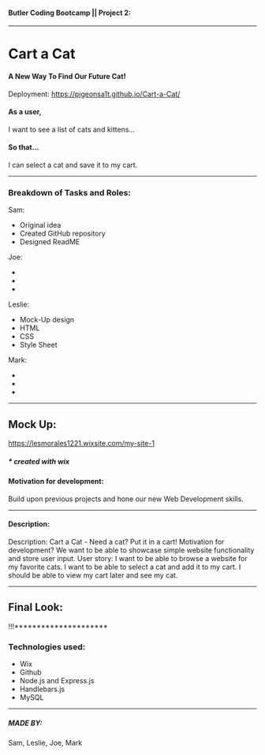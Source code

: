 #### Butler Coding Bootcamp || Project 2:

---

# Cart a Cat

#### A New Way To Find Our Future Cat!

Deployment:  https://pigeonsa1t.github.io/Cart-a-Cat/

#### As a user,
I want to see a list of cats and kittens...

#### So that...
I can select a cat and save it to my cart.

---

### Breakdown of Tasks and Roles:
Sam:

- Original idea
- Created GitHub repository
- Designed ReadME


Joe:

- 
- 
- 

Leslie:

- Mock-Up design
- HTML
- CSS
- Style Sheet

Mark:

- 
- 
- 
---

## Mock Up:

https://lesmorales1221.wixsite.com/my-site-1

##### \* created with wix

#### Motivation for development:

Build upon previous projects and hone our new Web Development skills.

---

#### Description:

Description: Cart a Cat - Need a cat? Put it in a cart!
Motivation for development? We want to be able to showcase simple website functionality and store user input.
User story: I want to be able to browse a website for my favorite cats. I want to be able to select a cat and add it to my cart. I should be able to view my cart later and see my cat.


---

## Final Look:

!!!*********************

### Technologies used:
- Wix
- Github
- Node.js and Express.js
- Handlebars.js 
- MySQL

---

##### MADE BY:
Sam, Leslie, Joe, Mark
